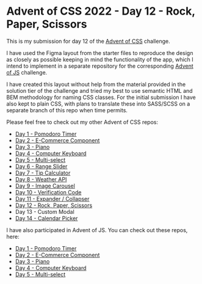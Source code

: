 # Advent of CSS 2022 - Day 12 - Rock, Paper, Scissors

This is my submission for day 12 of the [Advent of CSS](https://www.adventofcss.com/) challenge.

I have used the Figma layout from the starter files to reproduce the design as closely as possible keeping in mind the functionality of the app, which I intend to implement in a separate repository for the corresponding [Advent of JS](https://www.adventofjs.com/) challenge.

I have created this layout without help from the material provided in the solution tier of the challenge and tried my best to use semantic HTML and BEM methodology for naming CSS classes. For the initial submission I have also kept to plain CSS, with plans to translate these into SASS/SCSS on a separate branch of this repo when time permits.

Please feel free to check out my other Advent of CSS repos:

- [Day 1 - Pomodoro Timer](https://github.com/peter-hinch/advent-of-css-2022-01-pomodoro-timer)
- [Day 2 - E-Commerce Component](https://github.com/peter-hinch/advent-of-css-2022-02-ecommerce-component)
- [Day 3 - Piano](https://github.com/peter-hinch/advent-of-css-2022-day-03-piano)
- [Day 4 - Computer Keyboard](https://github.com/peter-hinch/advent-of-css-2022-day-04-computer-keyboard)
- [Day 5 - Multi-select](https://github.com/peter-hinch/advent-of-css-2022-day-05-multiselect)
- [Day 6 - Range Slider](https://github.com/peter-hinch/advent-of-css-2022-day-06-range-slider)
- [Day 7 - Tip Calculator](https://github.com/peter-hinch/advent-of-css-2022-day-07-tip-calculator)
- [Day 8 - Weather API](https://github.com/peter-hinch/advent-of-css-2022-day-08-weather-api)
- [Day 9 - Image Carousel](https://github.com/peter-hinch/advent-of-css-2022-day-09-image-carousel)
- [Day 10 - Verification Code](https://github.com/peter-hinch/advent-of-css-2022-day-10-verification-code)
- [Day 11 - Expander / Collapser](https://github.com/peter-hinch/advent-of-css-2022-day-11-expander-collapser)
- [Day 12 - Rock, Paper, Scissors](https://github.com/peter-hinch/advent-of-css-2022-day-12-rock-paper-scissors)
- Day 13 - Custom Modal
- [Day 14 - Calendar Picker](https://github.com/peter-hinch/advent-of-css-day-14-calendar-picker)

I have also participated in Advent of JS. You can check out these repos, here:

- [Day 1 - Pomodoro Timer](https://github.com/peter-hinch/advent-of-js-2022-day-01-pomodoro-timer)
- [Day 2 - E-Commerce Component](https://github.com/peter-hinch/advent-of-js-2022-day-02-ecommerce-component)
- [Day 3 - Piano](https://github.com/peter-hinch/advent-of-js-2022-day-03-piano)
- [Day 4 - Computer Keyboard](https://github.com/peter-hinch/advent-of-js-2022-day-04-computer-keyboard)
- [Day 5 - Multi-select](https://github.com/peter-hinch/advent-of-js-2022-day-05-multiselect)
